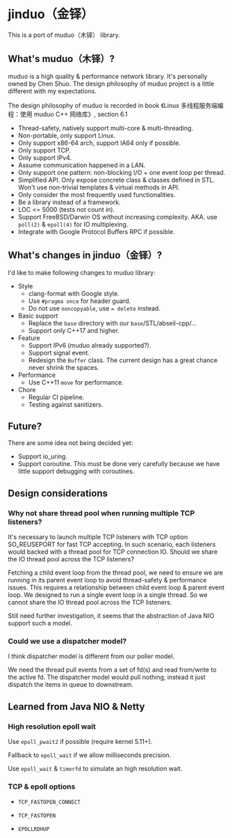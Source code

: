 # jinduo（金铎）

This is a port of muduo（木铎） library.

## What's muduo（木铎）?

muduo is a high quality & performance network library. It's personally owned by Chen Shuo. The design philosophy of muduo project is a little different with my expectations.

The design philosophy of muduo is recorded in book 《Linux 多线程服务端编程：使用 muduo C++ 网络库》, section 6.1

* Thread-safety, natively support multi-core & multi-threading.
* Non-portable, only support Linux.
* Only support x86-64 arch, support IA64 only if possible.
* Only support TCP.
* Only support IPv4.
* Assume communication happened in a LAN.
* Only support one pattern: non-blocking I/O + one event loop per thread.
* Simplified API. Only expose concrete class & classes defined in STL. Won't use non-trivial templates & virtual methods in API.
* Only consider the most frequently used functionalities.
* Be a library instead of a framework.
* LOC <= 5000 (tests not count in).
* Support FreeBSD/Darwin OS without increasing complexity. AKA. use `poll(2)` & `epoll(4)` for IO multiplexing.
* Integrate with Google Protocol Buffers RPC if possible.

## What's changes in jinduo（金铎）?

I'd like to make following changes to muduo library:

* Style
    * clang-format with Google style.
    * Use `#pragma once` for header guard.
    * Do not use `noncopyable`, use `= delete` instead.
* Basic support
    * Replace the `base` directory with our `base`/STL/abseil-cpp/...
    * Support only C++17 and higher.
* Feature
    * Support IPv6 (muduo already supported?).
    * Support signal event.
    * Redesign the `Buffer` class. The current design has a great chance never shrink the spaces.
* Performance
    * Use C++11 `move` for performance.
* Chore
    * Regular CI pipeline.
    * Testing against sanitizers.

## Future?

There are some idea not being decided yet:

* Support io_uring.
* Support coroutine. This must be done very carefully because we have little support debugging with coroutines.

## Design considerations

### Why not share thread pool when running multiple TCP listeners?

It's necessary to launch multiple TCP listeners with TCP option SO_REUSEPORT for fast TCP accepting. In such scenario, each listeners would backed with a thread pool for TCP connection IO. Should we share the IO thread pool across the TCP listeners?

Fetching a child event loop  from the thread pool, we need to ensure we are running in its parent event loop to avoid thread-safety & performance issues. This requires a relationship between child event loop & parent event loop. We designed to run a single event loop in a single thread. So we cannot share the IO thread pool across the TCP listeners.

Still need further investigation, it seems that the abstraction of Java NIO support such a model.

### Could we use a dispatcher model?

I think dispatcher model is different from our poller model.

We need the thread pull events from a set of fd(s) and read from/write to the active fd. The dispatcher model would pull nothing, instead it just dispatch the items in queue to downstream.

## Learned from Java NIO & Netty

### High resolution epoll wait

Use `epoll_pwait2` if possible (require kernel 5.11+).

Fallback to `epoll_wait` if we allow milliseconds precision.

Use `epoll_wait` & `timerfd` to simulate an high resolution wait.

### TCP & epoll options

* `TCP_FASTOPEN_CONNECT`
* `TCP_FASTOPEN`

* `EPOLLRDHUP`
